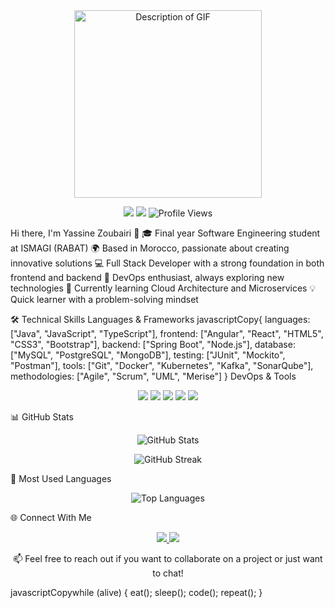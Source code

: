 <div align="center">
  <img src="https://user-images.githubusercontent.com/55116927/188319849-9d4fed2d-497e-4ce3-9f06-8d3843f05cb4.gif" alt="Description of GIF" width="300px" />
</div>
  <p align="center">
    <a href="https://www.linkedin.com/in/yassine-zoubairi-390b9b268/"><img src="https://img.shields.io/badge/LinkedIn-0077B5?style=for-the-badge&logo=linkedin&logoColor=white"/></a>
    <a href="mailto:your.email@example.com"><img src="https://img.shields.io/badge/Email-D14836?style=for-the-badge&logo=gmail&logoColor=white"/></a>
    <img src="https://komarev.com/ghpvc/?username=Zoubar&style=for-the-badge&color=blue" alt="Profile Views"/>
  </p>
</div>
 Hi there, I'm Yassine Zoubairi 👋
🎓 Final year Software Engineering student at ISMAGI (RABAT)
🌍 Based in Morocco, passionate about creating innovative solutions
💻 Full Stack Developer with a strong foundation in both frontend and backend
🚀 DevOps enthusiast, always exploring new technologies
🌱 Currently learning Cloud Architecture and Microservices
💡 Quick learner with a problem-solving mindset

🛠️ Technical Skills
Languages & Frameworks
javascriptCopy{
  languages: ["Java", "JavaScript", "TypeScript"],
  frontend: ["Angular", "React", "HTML5", "CSS3", "Bootstrap"],
  backend: ["Spring Boot", "Node.js"],
  database: ["MySQL", "PostgreSQL", "MongoDB"],
  testing: ["JUnit", "Mockito", "Postman"],
  tools: ["Git", "Docker", "Kubernetes", "Kafka", "SonarQube"],
  methodologies: ["Agile", "Scrum", "UML", "Merise"]
}
DevOps & Tools
<p align="center">
  <img src="https://img.shields.io/badge/Docker-2496ED?style=for-the-badge&logo=docker&logoColor=white"/>
  <img src="https://img.shields.io/badge/Kubernetes-326CE5?style=for-the-badge&logo=kubernetes&logoColor=white"/>
  <img src="https://img.shields.io/badge/Git-F05032?style=for-the-badge&logo=git&logoColor=white"/>
  <img src="https://img.shields.io/badge/Kafka-231F20?style=for-the-badge&logo=apache-kafka&logoColor=white"/>
  <img src="https://img.shields.io/badge/SonarQube-4E9BCD?style=for-the-badge&logo=sonarqube&logoColor=white"/>
</p>
📊 GitHub Stats
<p align="center">
  <img src="https://github-readme-stats.vercel.app/api?username=Zoubar&show_icons=true&theme=tokyonight" alt="GitHub Stats" />
</p>
<p align="center">
  <img src="https://github-readme-streak-stats.herokuapp.com/?user=Zoubar&theme=tokyonight" alt="GitHub Streak" />
</p>
🎯 Most Used Languages
<p align="center">
  <img src="https://github-readme-stats.vercel.app/api/top-langs/?username=Zoubar&layout=compact&theme=tokyonight" alt="Top Languages" />
</p>
🌐 Connect With Me
<p align="center">
  <a href="https://www.linkedin.com/in/yassine-zoubairi-390b9b268/">
    <img src="https://img.shields.io/badge/LinkedIn-Profile-blue?style=flat-square&logo=linkedin"/>
  </a>
  <a href="#">
    <img src="https://img.shields.io/badge/Portfolio-Website-green?style=flat-square&logo=google-chrome"/>
  </a>
</p>

<p align="center">
  📫 Feel free to reach out if you want to collaborate on a project or just want to chat!
</p>
javascriptCopywhile (alive) {
  eat();
  sleep();
  code();
  repeat();
}
